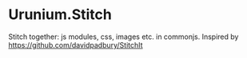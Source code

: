 # Urunium.Stitch
Stitch together: js modules, css, images etc. in commonjs. Inspired by https://github.com/davidpadbury/StitchIt
